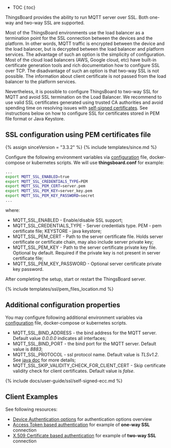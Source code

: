 * TOC
{:toc}

ThingsBoard provides the ability to run MQTT server over SSL. Both one-way and two-way SSL are supported.

Most of the ThingsBoard environments use the load balancer as a termination point for the SSL connection between the devices and the platform.
In other words, MQTT traffic is encrypted between the device and the load balancer, but is decrypted between the load balancer and platform services.
The advantage of such an option is the simplicity of configuration. 
Most of the cloud load balancers (AWS, Google cloud, etc) have built-in certificate generation tools and rich documentation how to configure SSL over TCP.
The disadvantage of such an option is that two-way SSL is not possible. The information about client certificate is not passed from the load balancer to the platform services. 

Nevertheless, it is possible to configure ThingsBoard to two-way SSL for MQTT and avoid SSL termination on the Load Balancer.
We recommend to use valid SSL certificates generated using trusted CA authorities and avoid spending time on resolving issues with [self-signed certificates](#self-signed-certificates-generation).
See instructions below on how to configure SSL for certificates stored in PEM file format or Java Keystore.


## SSL configuration using PEM certificates file

{% assign sinceVersion = "3.3.2" %}
{% include templates/since.md %}

Configure the following environment variables via [configuration](/docs/user-guide/install/{{docsPrefix}}config/) file, docker-compose or kubernetes scripts.
We will use **thingsboard.conf** for example:

```bash
...
export MQTT_SSL_ENABLED=true
export MQTT_SSL_CREDENTIALS_TYPE=PEM
export MQTT_SSL_PEM_CERT=server.pem
export MQTT_SSL_PEM_KEY=server_key.pem
export MQTT_SSL_PEM_KEY_PASSWORD=secret
...
```

where:

* MQTT_SSL_ENABLED - Enable/disable SSL support;
* MQTT_SSL_CREDENTIALS_TYPE -  Server credentials type. PEM - pem certificate file; KEYSTORE - java keystore;
* MQTT_SSL_PEM_CERT - Path to the server certificate file. Holds server certificate or certificate chain, may also include server private key;
* MQTT_SSL_PEM_KEY - Path to the server certificate private key file. Optional by default. Required if the private key is not present in server certificate file;
* MQTT_SSL_PEM_KEY_PASSWORD - Optional server certificate private key password.

After completing the setup, start or restart the ThingsBoard server.

{% include templates/ssl/pem_files_location.md %}

## Additional configuration properties

You may configure following additional environment variables via [configuration](/docs/user-guide/install/{{docsPrefix}}config/) file, docker-compose or kubernetes scripts.

 * MQTT_SSL_BIND_ADDRESS - the bind address for the MQTT server. Default value *0.0.0.0* indicates all interfaces;
 * MQTT_SSL_BIND_PORT - the bind port for the MQTT server. Default value is *8883*;
 * MQTT_SSL_PROTOCOL - ssl protocol name. Default value is *TLSv1.2*. See [java doc](https://docs.oracle.com/en/java/javase/11/docs/specs/security/standard-names.html#sslcontext-algorithms) for more details;
 * MQTT_SSL_SKIP_VALIDITY_CHECK_FOR_CLIENT_CERT - Skip certificate validity check for client certificates. Default value is *false*.

{% include docs/user-guide/ssl/self-signed-ecc.md %}

## Client Examples

See following resources:

 - [Device Authentication options](/docs/{{docsPrefix}}user-guide/device-credentials/) for authentication options overview
 - [Access Token based authentication](/docs/{{docsPrefix}}user-guide/access-token/) for example of **one-way SSL** connection 
 - [X.509 Certificate based authentication](/docs/{{docsPrefix}}user-guide/certificates/) for example of **two-way SSL** connection

